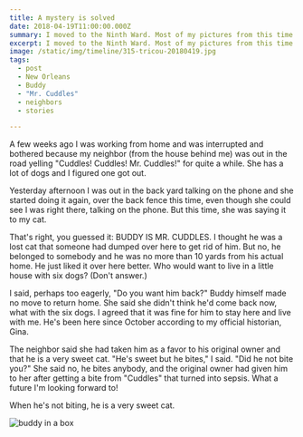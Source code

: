 ```yaml
---
title: A mystery is solved
date: 2018-04-19T11:00:00.000Z
summary: I moved to the Ninth Ward. Most of my pictures from this time are out of focus.
excerpt: I moved to the Ninth Ward. Most of my pictures from this time are out of focus.
image: /static/img/timeline/315-tricou-20180419.jpg
tags:
  - post 
  - New Orleans
  - Buddy
  - "Mr. Cuddles"
  - neighbors
  - stories

---
```


A few weeks ago I was working from home and was interrupted and bothered because my neighbor (from the house behind me) was out in the road yelling "Cuddles! Cuddles! Mr. Cuddles!" for quite a while. She has a lot of dogs and I figured one got out.

Yesterday afternoon I was out in the back yard talking on the phone and she started doing it again, over the back fence this time, even though she could see I was right there, talking on the phone. But this time, she was saying it to my cat.

That's right, you guessed it: BUDDY IS MR. CUDDLES. I thought he was a lost cat that someone had dumped over here to get rid of him. But no, he belonged to somebody and he was no more than 10 yards from his actual home. He just liked it over here better. Who would want to live in a little house with six dogs? (Don't answer.)

I said, perhaps too eagerly, "Do you want him back?" Buddy himself made no move to return home. She said she didn't think he'd come back now, what with the six dogs. I agreed that it was fine for him to stay here and live with me. He's been here since October according to my official historian, Gina.

The neighbor said she had taken him as a favor to his original owner and that he is a very sweet cat. "He's sweet but he bites," I said. "Did he not bite you?" She said no, he bites anybody, and the original owner had given him to her after getting a bite from "Cuddles" that turned into sepsis. What a future I'm looking forward to!

When he's not biting, he is a very sweet cat.

![buddy in a box](/static/img/buddy/buddy-in-box-may-21-2020.jpg "buddy in a box")
